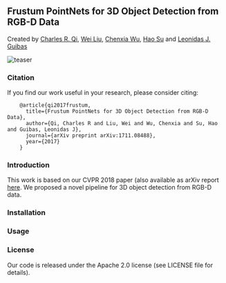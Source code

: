## Frustum PointNets for 3D Object Detection from RGB-D Data
Created by <a href="http://charlesrqi.com" target="_blank">Charles R. Qi</a>, <a href="http://www.cs.unc.edu/~wliu/" target="_black">Wei Liu</a>, <a href="http://www.cs.cornell.edu/~chenxiawu/" target="_blank">Chenxia Wu</a>, <a href="http://cseweb.ucsd.edu/~haosu/" target="_blank">Hao Su</a> and <a href="http://geometry.stanford.edu/member/guibas/" target="_blank">Leonidas J. Guibas</a>

![teaser](https://github.com/charlesq34/frustum-pointnets/blob/master/doc/teaser.jpg)

### Citation
If you find our work useful in your research, please consider citing:

        @article{qi2017frustum,
          title={Frustum PointNets for 3D Object Detection from RGB-D Data},
          author={Qi, Charles R and Liu, Wei and Wu, Chenxia and Su, Hao and Guibas, Leonidas J},
          journal={arXiv preprint arXiv:1711.08488},
          year={2017}
        }

### Introduction
This work is based on our CVPR 2018 paper (also available as arXiv report [here](https://arxiv.org/abs/1711.08488). We proposed a novel pipeline for 3D object detection from RGB-D data.

### Installation

### Usage

### License
Our code is released under the Apache 2.0 license (see LICENSE file for details).
